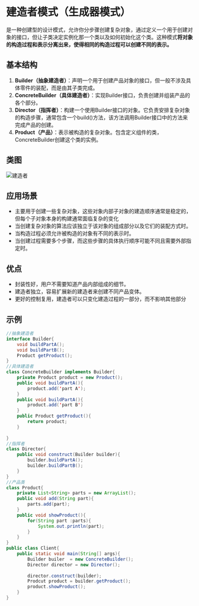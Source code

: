 # 建造者模式（生成器模式）

是一种创建型的设计模式，允许你分步骤创建复杂对象，通过定义一个用于创建对象的接口，但让子类决定实例化那一个类以及如何初始化这个类。这种模式**将对象的构造过程和表示分离出来，使得相同的构造过程可以创建不同的表示。**

## 基本结构

1. **Builder（抽象建造者）**：声明一个用于创建产品对象的接口，但一般不涉及具体零件的装配，而是由其子类完成。
2. **ConcreteBuilder（具体建造者）**：实现Builder接口，负责创建并组装产品的各个部分。
3. **Director（指挥者）**：构建一个使用Builder接口的对象。它负责安排复杂对象的构造步骤，通常包含一个build()方法，该方法调用Builder接口中的方法来完成产品的创建。
4. **Product（产品）**：表示被构造的复杂对象。包含定义组件的类，ConcreteBuilder创建这个类的实例。

## 类图

![建造者](/assets/image/method/dp/建造者模式.png)

## 应用场景

- 主要用于创建一些复杂对象，这些对象内部子对象的建造顺序通常是稳定的，但每个子对象本身的构建通常面临复杂的变化
- 当创建复杂对象的算法应该独立于该对象的组成部分以及它们的装配方式时。
- 当构造过程必须允许被构造的对象有不同的表示时。
- 当创建过程需要多个步骤，而这些步骤的具体执行顺序可能不同且需要外部指定时。

## 优点

- 封装性好，用户不需要知道产品内部组成的细节。
- 建造者独立，容易扩展新的建造者来创建不同产品变体。
- 更好的控制复用，建造者可以只变化建造过程的一部分，而不影响其他部分

## 示例

```java
//抽象建造者
interface Builder{
    void buildPartA();
    void buildPartB();
    Product getProduct();
}
//具体建造者
class ConcreteBuilder implements Builder{
    private Product product = new Product();
    public void buildPartA(){
        product.add('part A');
    }
    public void buildPartA(){
        product.add('part B')
    }
    public Product getProduct(){
        return product;
    }
    
}
//指挥者
class Director{
    public void construct(Builder builder){
        builder.buildPartA();
        builder.buildPartB();
    }
}
//产品类
class Product{
    private List<String> parts = new ArrayList();
    public void add(String part){
        parts.add(part);
    }
    public void showProduct(){
        for(String part :parts){
            System.out.println(part);
        }
    }
}
public class Client{
    public static void main(String[] args){
        Builder builer  = new ConcreteBuilder();
        Director director = new Director();
        
        director.construct(builder);
        Prodcut product = builder.getProduct();
        product.showProduct();
    }
}
```

